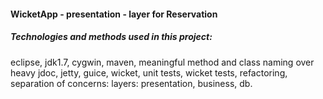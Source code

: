 #### WicketApp - presentation - layer for Reservation

##### Technologies and methods used in this project:

eclipse, jdk1.7, cygwin, maven, meaningful method and class naming over heavy jdoc, jetty, guice, wicket,
unit tests, wicket tests, refactoring, separation of concerns: layers: presentation, business, db.

